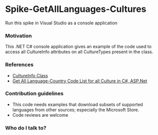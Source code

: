 # Spike-GetAllLanguages-Cultures

Run this spike in Visual Studio as a console application

### Motivation ###

This .NET C# console application gives an example of the code used to access all CultureInfo attributes on all CultureTypes present in the class.

### References ###

* [CultureInfo Class](https://docs.microsoft.com/en-us/dotnet/api/system.globalization.cultureinfo?view=netframework-4.8)
* [Get All Language-Country Code List for all Culture in C#, ASP.Net](http://www.codedigest.com/CodeDigest/207-Get-All-Language-Country-Code-List-for-all-Culture-in-C---ASP-Net.aspx)

### Contribution guidelines ###

* This code needs examples that download subsets of supported languages from other sources; especially the Microsoft Store.
* Code reviews are welcome

### Who do I talk to? ###

